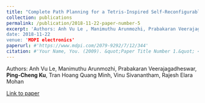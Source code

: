 ```yaml
---
title: "Complete Path Planning for a Tetris-Inspired Self-Reconfigurable Robot by the Genetic Algorithm of the Traveling Salesman Problem"
collection: publications
permalink: /publication/2018-11-22-paper-number-5
excerpt: 'Authors: Anh Vu Le , Manimuthu Arunmozhi, Prabakaran Veerajagadheswar, **Ping-Cheng Ku**, Tran Hoang Quang Minh, Vinu Sivanantham, Rajesh Elara Mohan
date: 2018-11-22
venue: 'MDPI electronics'
paperurl: #'https://www.mdpi.com/2079-9292/7/12/344'
citation: #'Your Name, You. (2009). &quot;Paper Title Number 1.&quot; <i>Journal 1</i>. 1(1).'
---
```


Authors: Anh Vu Le, Manimuthu Arunmozhi, Prabakaran Veerajagadheswar, **Ping-Cheng Ku**, Tran Hoang Quang Minh, Vinu Sivanantham, Rajesh Elara Mohan

[Link to paper](https://www.mdpi.com/2079-9292/7/12/344)
